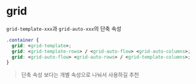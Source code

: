 # grid

`grid-template-xxx`과 `grid-auto-xxx`의 단축 속성

```css
.container {
  grid: <grid-template>;
  grid: <grid-template-rows> / <grid-auto-flow> <grid-auto-columns>;
  grid: <grid-auto-flow> <grid-auto-rows> / <grid-template-columns>;
}
```

> 단축 속성 보다는 개별 속성으로 나눠서 사용하길 추천
